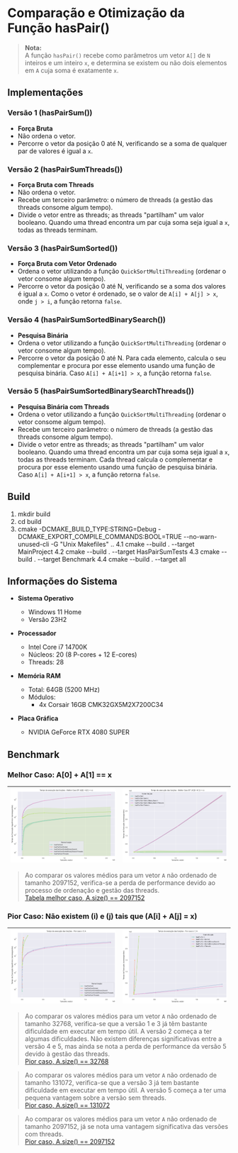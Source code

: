 # Comparação e Otimização da Função **hasPair()**

> **Nota:**  
> A função `hasPair()` recebe como parâmetros um vetor `A[]` de `N` inteiros e um inteiro `x`, e determina se existem ou não dois elementos em `A` cuja soma é exatamente `x`.

## Implementações

### Versão 1 (**hasPairSum()**)
- **Força Bruta**
- Não ordena o vetor.
- Percorre o vetor da posição 0 até N, verificando se a soma de qualquer par de valores é igual a `x`.

### Versão 2 (**hasPairSumThreads()**)
- **Força Bruta com Threads**
- Não ordena o vetor.
- Recebe um terceiro parâmetro: o número de threads (a gestão das threads consome algum tempo).
- Divide o vetor entre as threads; as threads "partilham" um valor booleano. Quando uma thread encontra um par cuja soma seja igual a `x`, todas as threads terminam.

### Versão 3 (**hasPairSumSorted()**)
- **Força Bruta com Vetor Ordenado**
- Ordena o vetor utilizando a função `QuickSortMultiThreading` (ordenar o vetor consome algum tempo).
- Percorre o vetor da posição 0 até N, verificando se a soma dos valores é igual a `x`. Como o vetor é ordenado, se o valor de `A[i] + A[j] > x`, onde `j > i`, a função retorna `false`.

### Versão 4 (**hasPairSumSortedBinarySearch()**)
- **Pesquisa Binária**
- Ordena o vetor utilizando a função `QuickSortMultiThreading` (ordenar o vetor consome algum tempo).
- Percorre o vetor da posição 0 até N. Para cada elemento, calcula o seu complementar e procura por esse elemento usando uma função de pesquisa binária. Caso `A[i] + A[i+1] > x`, a função retorna `false`.

### Versão 5 (**hasPairSumSortedBinarySearchThreads()**)
- **Pesquisa Binária com Threads**
- Ordena o vetor utilizando a função `QuickSortMultiThreading` (ordenar o vetor consome algum tempo).
- Recebe um terceiro parâmetro: o número de threads (a gestão das threads consome algum tempo).
- Divide o vetor entre as threads; as threads "partilham" um valor booleano. Quando uma thread encontra um par cuja soma seja igual a `x`, todas as threads terminam. Cada thread calcula o complementar e procura por esse elemento usando uma função de pesquisa binária. Caso `A[i] + A[i+1] > x`, a função retorna `false`.

## Build
1. mkdir build
2. cd build
3. cmake -DCMAKE_BUILD_TYPE:STRING=Debug -DCMAKE_EXPORT_COMPILE_COMMANDS:BOOL=TRUE --no-warn-unused-cli -G "Unix Makefiles" ..
4.1 cmake --build . --target MainProject
4.2 cmake --build . --target HasPairSumTests
4.3 cmake --build . --target Benchmark
4.4 cmake --build . --target all

## Informações do Sistema

- **Sistema Operativo**
  - Windows 11 Home
  - Versão 23H2

- **Processador**
  - Intel Core i7 14700K
  - Núcleos: 20 (8 P-cores + 12 E-cores)
  - Threads: 28

- **Memória RAM**
  - Total: 64GB (5200 MHz)
  - Módulos:
    - 4x Corsair 16GB CMK32GX5M2X7200C34 

- **Placa Gráfica**
  - NVIDIA GeForce RTX 4080 SUPER

## Benchmark

### Melhor Caso: A[0] + A[1] == x

| ![Melhor caso (versão 1), A[0]+A[1] == x, log](benchmark/charts/img/execution_time_Melhor_Caso_BF_A[0]_+_A[1]_==_x_log.png "Melhor caso (versão 1), A[0]+A[1] == x, escala logarítmica") | ![Melhor caso (versão 1), A[0]+A[1] == x](benchmark/charts/img/execution_time_Melhor_Caso_BF_A[0]_+_A[1]_==_x.png "Melhor caso (versão 1), A[0]+A[1] == x") |
|------------------------------------------------------------|------------------------------------------------------------|

> Ao comparar os valores médios para um vetor `A` não ordenado de tamanho 2097152, verifica-se a perda de performance devido ao processo de ordenação e gestão das threads.  
> [Tabela melhor caso, A.size() == 2097152](benchmark/charts/img/execution_time_table[2097152]-_Melhor_Caso_BF_A[0]_+_A[1]_==_x.png "Tabela melhor caso, A.size() == 2097152")

### Pior Caso: Não existem **\(i\) e \(j\) tais que \(A[i] + A[j] = x\)**

| ![Pior caso: não existem **\(i\) e \(j\) tais que \(A[i] + A[j] = x\)**, log](benchmark/charts/img/execution_time_Pior_caso_x_NC_A_log.png "Pior caso: não existem **\(i\) e \(j\) tais que \(A[i] + A[j] = x\)**, escala logarítmica") | ![Pior caso: não existem **\(i\) e \(j\) tais que \(A[i] + A[j] = x\)**](benchmark/charts/img/execution_time_Pior_caso_x_NC_A.png "Pior caso: não existem **\(i\) e \(j\) tais que \(A[i] + A[j] = x\)**") |
|------------------------------------------------------------|------------------------------------------------------------|

> Ao comparar os valores médios para um vetor `A` não ordenado de tamanho 32768, verifica-se que a versão 1 e 3 já têm bastante dificuldade em executar em tempo útil. A versão 2 começa a ter algumas dificuldades. Não existem diferenças significativas entre a versão 4 e 5, mas ainda se nota a perda de performance da versão 5 devido à gestão das threads.  
> [Pior caso, A.size() == 32768](benchmark/charts/img/execution_time_table[32768]-_Pior_caso_x_NC_A.png "Pior caso, A.size() == 32768")

> Ao comparar os valores médios para um vetor `A` não ordenado de tamanho 131072, verifica-se que a versão 3 já tem bastante dificuldade em executar em tempo útil. A versão 5 começa a ter uma pequena vantagem sobre a versão sem threads.  
> [Pior caso, A.size() == 131072](benchmark/charts/img/execution_time_table[131072]-_Pior_caso_x_NC_A.png "Pior caso, A.size() == 131072")

> Ao comparar os valores médios para um vetor `A` não ordenado de tamanho 2097152, já se nota uma vantagem significativa das versões com threads.  
> [Pior caso, A.size() == 2097152](benchmark/charts/img/execution_time_table[2097152]-_Pior_caso_x_NC_A.png "Pior caso, A.size() == 2097152")
